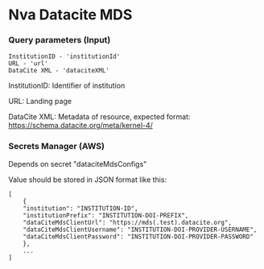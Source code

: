 # Nva Datacite MDS

### Query parameters (Input)
```
InstitutionID - 'institutionId'
URL - 'url'
DataCite XML - 'dataciteXML'
```
InstitutionID: Identifier of institution

URL: Landing page

DataCite XML: Metadata of resource, expected format: https://schema.datacite.org/meta/kernel-4/   

### Secrets Manager (AWS)

Depends on secret "dataciteMdsConfigs"

Value should be stored in JSON format like this:

```
[
    {
    "institution": "INSTITUTION-ID",
    "institutionPrefix": "INSTITUTION-DOI-PREFIX",
    "dataCiteMdsClientUrl": "https://mds(.test).datacite.org",
    "dataCiteMdsClientUsername": "INSTITUTION-DOI-PROVIDER-USERNAME",
    "dataCiteMdsClientPassword": "INSTITUTION-DOI-PROVIDER-PASSWORD"
    },
    ...
]
```
